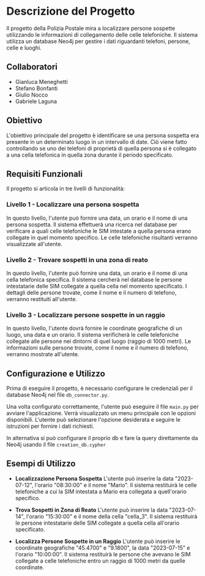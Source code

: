 # Descrizione del Progetto
Il progetto della Polizia Postale mira a localizzare persone sospette utilizzando le informazioni di collegamento delle celle telefoniche. Il sistema utilizza un database Neo4j per gestire i dati riguardanti telefoni, persone, celle e luoghi.

## Collaboratori
- Gianluca Meneghetti
- Stefano Bonfanti
- Giulio Nocco
- Gabriele Laguna

## Obiettivo
L'obiettivo principale del progetto è identificare se una persona sospetta era presente in un determinato luogo in un intervallo di date. Ciò viene fatto controllando se uno dei telefoni di proprietà di quella persona si è collegato a una cella telefonica in quella zona durante il periodo specificato.

## Requisiti Funzionali
Il progetto si articola in tre livelli di funzionalità:

### Livello 1 - Localizzare una persona sospetta
In questo livello, l'utente può fornire una data, un orario e il nome di una persona sospetta. Il sistema effettuerà una ricerca nel database per verificare a quali celle telefoniche le SIM intestate a quella persona erano collegate in quel momento specifico. Le celle telefoniche risultanti verranno visualizzate all'utente.

### Livello 2 - Trovare sospetti in una zona di reato
In questo livello, l'utente può fornire una data, un orario e il nome di una cella telefonica specifica. Il sistema cercherà nel database le persone intestatarie delle SIM collegate a quella cella nel momento specificato. I dettagli delle persone trovate, come il nome e il numero di telefono, verranno restituiti all'utente.

### Livello 3 - Localizzare persone sospette in un raggio
In questo livello, l'utente dovrà fornire le coordinate geografiche di un luogo, una data e un orario. Il sistema verificherà le celle telefoniche collegate alle persone nei dintorni di quel luogo (raggio di 1000 metri). Le informazioni sulle persone trovate, come il nome e il numero di telefono, verranno mostrate all'utente.

## Configurazione e Utilizzo
Prima di eseguire il progetto, è necessario configurare le credenziali per il database Neo4j nel file `db_connector.py`.

Una volta configurato correttamente, l'utente può eseguire il file `main.py` per avviare l'applicazione. Verrà visualizzato un menu principale con le opzioni disponibili. L'utente può selezionare l'opzione desiderata e seguire le istruzioni per fornire i dati richiesti.

In alternativa si può configurare il proprio db e fare la query direttamente da Neo4j usando il file `creation_db.cypher`

## Esempi di Utilizzo
- **Localizzazione Persona Sospetta**
  L'utente può inserire la data "2023-07-12", l'orario "08:30:00" e il nome "Mario". Il sistema restituirà le celle telefoniche a cui la SIM intestata a Mario era collegata a quell'orario specifico.

- **Trova Sospetti in Zona di Reato**
  L'utente può inserire la data "2023-07-14", l'orario "15:30:00" e il nome della cella "cella_3". Il sistema restituirà le persone intestatarie delle SIM collegate a quella cella all'orario specificato.

- **Localizza Persone Sospette in un Raggio**
  L'utente può inserire le coordinate geografiche "45.4700" e "9.1800", la data "2023-07-15" e l'orario "10:00:00". Il sistema restituirà le persone che avevano le SIM collegate a celle telefoniche entro un raggio di 1000 metri da quelle coordinate.
